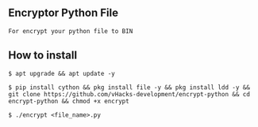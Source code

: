 ## Encryptor Python File

```For encrypt your python file to BIN```

## How to install
```
$ apt upgrade && apt update -y
```
```
$ pip install cython && pkg install file -y && pkg install ldd -y && git clone https://github.com/vHacks-development/encrypt-python && cd encrypt-python && chmod +x encrypt
```
```
$ ./encrypt <file_name>.py
```
